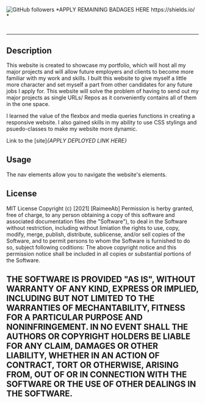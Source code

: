 <img alt="GitHub followers" src="https://img.shields.io/github/followers/Raimeeab?style=social">
*APPLY REMAINING BADAGES HERE https://shields.io/ *

# <My Portfolio>
---
## Description
This website is created to showcase my portfolio, which will host all my major projects and will allow future employers and clients to become more familiar with my work and skills. I built this website to give myself a little more character and set myself a part from other candidates for any future jobs I apply for. This website will solve the problem of having to send out my major projects as single URLs/ Repos as it conveniently contains all of them in the one space.

I learned the value of the flexbox and media queries functions in creating a responsive website. I also gained skills in my ability to use CSS stylings and psuedo-classes to make my website more dynamic. 

Link to the [site]*{APPLY DEPLOYED LINK HERE}*

## Usage
The nav elements allow you to navigate the website's elements. 

## License
MIT License
Copyright (c) [2021] [RaimeeAb]
Permission is herby granted, free of charge, to any person obtaining a copy of this software and associated documentation files (the "Software"), to deal in the Software without restriction, including without limiation the rights to use, copy, modify, merge, publish, distribute, sublicense, and/or sell copies of the Software, and to permit persons to whom the Software is furnished to do so, subject following coditions: 
The above copyright notice and this permission notice shall be included in all copies or substantial portions of the Software. 

THE SOFTWARE IS PROVIDED "AS IS", WITHOUT WARRANTY OF ANY KIND, EXPRESS OR IMPLIED, INCLUDING BUT NOT LIMITED TO THE WARRANTIES OF MECHANTABILITY, FITNESS FOR A PARTICULAR PURPOSE AND NONINFRINGEMENT. IN NO EVENT SHALL THE AUTHORS OR COPYRIGHT HOLDERS BE LIABLE FOR ANY CLAIM, DAMAGES OR OTHER LIABILITY, WHETHER IN AN ACTION OF CONTRACT, TORT OR OTHERWISE, ARISING FROM, OUT OF OR IN CONNECTION WITH THE SOFTWARE OR THE USE OF OTHER DEALINGS IN THE SOFTWARE.  
---
